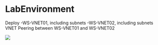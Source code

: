 # LabEnvironment

Deploy
-WS-VNET01, including subnets
-WS-VNET02, including subnets
VNET Peering between WS-VNET01 and WS-VNET02

<a href="https://portal.azure.com/#create/Microsoft.Template/uri/https://github.com/anbengts/AzureReady-001/blob/master/azuredeploy.json" target="_blank">
    <img src="http://azuredeploy.net/deploybutton.png"/>
</a>
